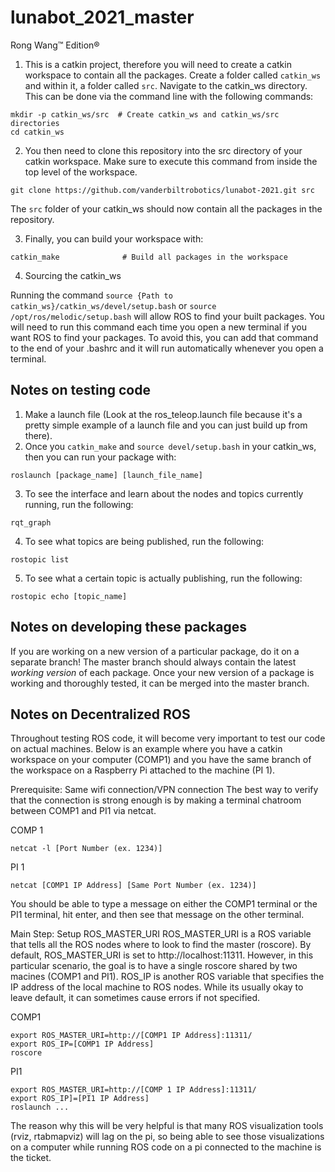 # lunabot_2021_master
Rong Wang™ Edition®

1. This is a catkin project, therefore you will need to create a catkin workspace to contain all the packages. Create a folder called `catkin_ws` and within it, a folder called `src`. Navigate to the catkin_ws directory. This can be done via the command line with the following commands: 
```
mkdir -p catkin_ws/src  # Create catkin_ws and catkin_ws/src directories
cd catkin_ws
```
2. You then need to clone this repository into the src directory of your catkin workspace. Make sure to execute this command from inside the top level of the workspace.
```
git clone https://github.com/vanderbiltrobotics/lunabot-2021.git src
```
The `src` folder of your catkin_ws should now contain all the packages in the repository.

3. Finally, you can build your workspace with:
```
catkin_make              # Build all packages in the workspace
```
4. Sourcing the catkin_ws

Running the command `source {Path to catkin_ws}/catkin_ws/devel/setup.bash` or `source /opt/ros/melodic/setup.bash` will allow ROS to find your built packages. You will need to run this command each time you open a new terminal if you want ROS to find your packages. To avoid this, you can add that command to the end of your .bashrc and it will run automatically whenever you open a terminal.


## Notes on testing code

1. Make a launch file (Look at the ros_teleop.launch file because it's a pretty simple example of a launch file and you can just build up from there).
2. Once you `catkin_make` and `source devel/setup.bash` in your catkin_ws, then you can run your package with:
```
roslaunch [package_name] [launch_file_name]
```
3. To see the interface and learn about the nodes and topics currently running, run the following:
```
rqt_graph
```
4. To see what topics are being published, run the following:
 ```
 rostopic list
 ```
 5. To see what a certain topic is actually publishing, run the following:
 ```
 rostopic echo [topic_name]
 ```
## Notes on developing these packages

If you are working on a new version of a particular package, do it on a separate branch! The master branch should always contain the latest *working version* of each package. Once your new version of a package is working and thoroughly tested, it can be merged into the master branch.

## Notes on Decentralized ROS
Throughout testing ROS code, it will become very important to test our code on actual machines. Below is an example where you have a catkin workspace on your computer (COMP1) and you have the same branch of the workspace on a Raspberry Pi attached to the machine (PI 1).

Prerequisite: Same wifi connection/VPN connection
The best way to verify that the connection is strong enough is by making a terminal chatroom between COMP1 and PI1 via netcat.

COMP 1
```
netcat -l [Port Number (ex. 1234)]
```

PI 1
```
netcat [COMP1 IP Address] [Same Port Number (ex. 1234)]
```

You should be able to type a message on either the COMP1 terminal or the PI1 terminal, hit enter, and then see that message on the other terminal.

Main Step: Setup ROS_MASTER_URI
ROS_MASTER_URI is a ROS variable that tells all the ROS nodes where to look to find the master (roscore). By default, ROS_MASTER_URI is set to http://localhost:11311. However, in this particular scenario, the goal is to have a single roscore shared by two macines (COMP1 and PI1).
ROS_IP is another ROS variable that specifies the IP address of the local machine to ROS nodes. While its usually okay to leave default, it can sometimes cause errors if not specified.

COMP1
```
export ROS_MASTER_URI=http://[COMP1 IP Address]:11311/
export ROS_IP=[COMP1 IP Address]
roscore
```

PI1
```
export ROS_MASTER_URI=http://[COMP 1 IP Address]:11311/
export ROS_IP]=[PI1 IP Address]
roslaunch ...
```

The reason why this will be very helpful is that many ROS visualization tools (rviz, rtabmapviz) will lag on the pi, so being able to see those visualizations on a computer while running ROS code on a pi connected to the machine is the ticket.


